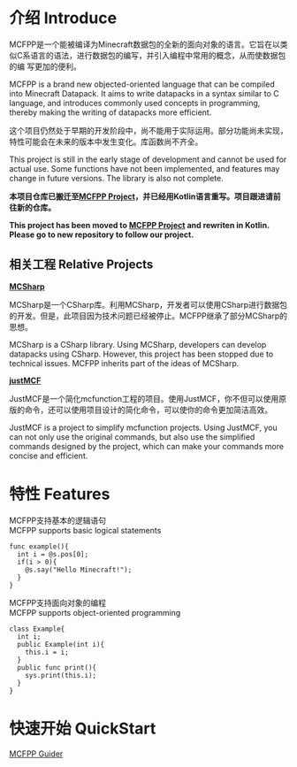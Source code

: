 # 介绍 Introduce

MCFPP是一个能被编译为Minecraft数据包的全新的面向对象的语言。它旨在以类似C系语言的语法，进行数据包的编写，并引入编程中常用的概念，从而使数据包的编
写更加的便利。

MCFPP is a brand new objected-oriented language that can be compiled into Minecraft Datapack. It aims to write datapacks
in a syntax similar to C language, and introduces commonly used concepts in programming, thereby making the writing of 
datapacks more efficient.

这个项目仍然处于早期的开发阶段中，尚不能用于实际运用。部分功能尚未实现，特性可能会在未来的版本中发生变化。库函数尚不齐全。

This project is still in the early stage of development and cannot be used for actual use. Some functions have not been
implemented, and features may change in future versions. The library is also not complete.

**本项目仓库已搬迁至[MCFPP Project](https://github.com/MinecraftFunctionPlusPlus/MCFPP)，并已经用Kotlin语言重写。项目跟进请前往新的仓库。**

**This project has been moved to [MCFPP Project](https://github.com/MinecraftFunctionPlusPlus/MCFPP) and rewriten in Kotlin. Please go to new repository to follow our project.**

## 相关工程 Relative Projects
**[MCSharp](https://github.com/Alumopper/MCSharp)**

MCSharp是一个CSharp库。利用MCSharp，开发者可以使用CSharp进行数据包的开发。但是，此项目因为技术问题已经被停止。MCFPP继承了部分MCSharp的思想。

MCSharp is a CSharp library. Using MCSharp, developers can develop datapacks using CSharp. However, this project has been
stopped due to technical issues. MCFPP inherits part of the ideas of MCSharp.

**[justMCF](https://github.com/XiLaiTL/JustMCF)**

JustMCF是一个简化mcfunction工程的项目。使用JustMCF，你不但可以使用原版的命令，还可以使用项目设计的简化命令，可以使你的命令更加简洁高效。

JustMCF is a project to simplify mcfunction projects. Using JustMCF, you can not only use the original commands, but 
also use the simplified commands designed by the project, which can make your commands more concise and efficient.

# 特性 Features
MCFPP支持基本的逻辑语句<br>
MCFPP supports basic logical statements
```
func example(){
  int i = @s.pos[0];
  if(i > 0){
    @s.say("Hello Minecraft!");
  }
}
```
MCFPP支持面向对象的编程<br>
MCFPP supports object-oriented programming
```
class Example{
  int i;
  public Example(int i){
    this.i = i;
  }
  public func print(){
    sys.print(this.i);
  }
}
```
# 快速开始 QuickStart
[MCFPP Guider](http://mcfpp.alumopper.top:8000/quickstart)
